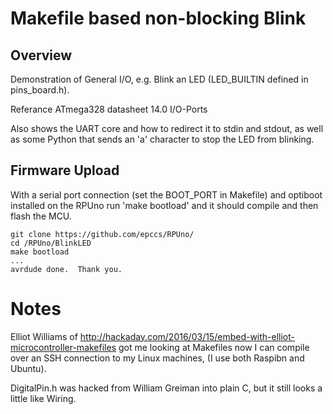 # Makefile based non-blocking Blink

## Overview

Demonstration of General I/O, e.g. Blink an LED (LED_BUILTIN defined in pins_board.h). 

Referance ATmega328 datasheet 14.0 I/O-Ports

Also shows the UART core and how to redirect it to stdin and stdout, as well as some Python that sends an 'a' character to stop the LED from blinking. 

## Firmware Upload

With a serial port connection (set the BOOT_PORT in Makefile) and optiboot installed on the RPUno run 'make bootload' and it should compile and then flash the MCU.

``` 
git clone https://github.com/epccs/RPUno/
cd /RPUno/BlinkLED
make bootload
...
avrdude done.  Thank you.
``` 

# Notes

Elliot Williams of <http://hackaday.com/2016/03/15/embed-with-elliot-microcontroller-makefiles> got me looking at Makefiles now I can compile over an SSH connection to my Linux machines, (I use both Raspibn and Ubuntu). 

DigitalPin.h was hacked from William Greiman into plain C, but it still looks a little like Wiring.

